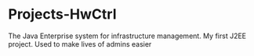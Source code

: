 Projects-HwCtrl
===============

The Java Enterprise system for infrastructure management. 
My first J2EE project. Used to make lives of admins easier 
